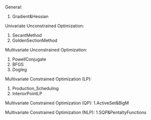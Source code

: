General:
  1. Gradient&Hessian
     
Univariate Unconstrained Optimization:
  1. SecantMethod
  2. GoldenSectionMethod
     
Multivariate Unconstrained Optimization:
  1. PowellConjugate
  2. BFGS
  3. Dogleg
     
Multivariate Constrained Optimization (LP):
  1. Production_Scheduling
  2. InteriorPointLP
     
Multivariate Constrained Optimization (QP):
  1.ActiveSet&BigM
  
Multivariate Constrained Optimization (NLP):
  1.SQP&PentaltyFunctions

